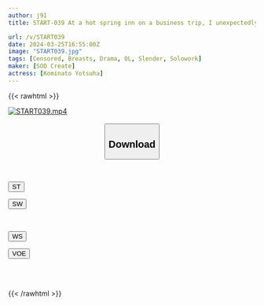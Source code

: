 ```yaml
---
author: j91
title: START-039 At a hot spring inn on a business trip, I unexpectedly shared a room with my subordinate, a newly graduated office lady. Innocent temptation. Reverse NTR. Yotsuha Kominato.

url: /v/START039
date: 2024-03-25T16:55:00Z
image: "START039.jpg"
tags: [Censored, Breasts, Drama, OL, Slender, Solowork]
maker: [SOD Create]
actress: [Kominato Yotsuha]
---
```



{{< rawhtml >}}

<div class="video" data-videoid="dp2gRyMXG8fkJKG">
    <a href="javascript:;">
        <img src="/v/START039/START039.jpg" width="WIDTH" height="HEIGHT" alt="START039.mp4" loading="lazy">
    </a>
</div>

<script type="text/javascript" src="https://j91.asia/asset/on-demand-st.js"></script>

<br>
  <link rel="stylesheet" href="https://j91.asia/asset/bs5.css">
  
  <center>
  <button class="btn btn-primary" type="button" data-bs-toggle="collapse" data-bs-target=".multi-collapse" aria-expanded="false" aria-controls="multiCollapseExample1 multiCollapseExample2"><h2>Download</h2></button></center>
</p>
<div class="row">
  <div class="col">
    <div class="collapse multi-collapse" id="multiCollapseExample1">
      <div class="card card-body">
	      	      <br>
<div class="buttons">  
<p><a href="https://streamtape.to/v/dp2gRyMXG8fkJKG" target="_blank"><button class="btn-hover color-3"><i class="fa fa-download"></i> ST</button></a></p>
<p><a href="https://asnwish.com/zti9f7s49q87" target="_blank"><button class="btn-hover color-2"><i class="fa fa-download"></i> SW</button></a></p></div>
    </div>
  </div>
</div>
  <div class="col">
    <div class="collapse multi-collapse" id="multiCollapseExample2">
      <div class="card card-body">
	      <br>
<div class="buttons">
<p><a href="https://wolfstream.tv/nhuu35hztubj"><button class="btn-hover color-9"><i class="fa fa-download"></i> WS</button></a></p>
<p><a href="https://voe.sx/rtd46pjknwf9"><button class="btn-hover color-8"><i class="fa fa-download"></i> VOE</button></a></p></div>
<br><br>
      </div>
    </div>
  </div>
</div>

{{< /rawhtml >}}